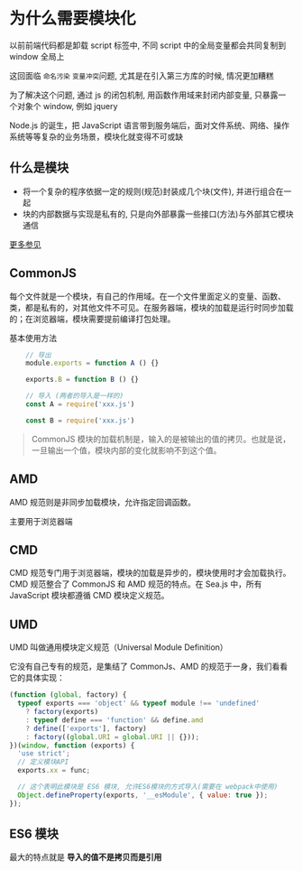 # 为什么需要模块化

以前前端代码都是卸载 script 标签中, 不同 script 中的全局变量都会共同复制到 window 全局上

这回面临 `命名污染` `变量冲突`问题, 尤其是在引入第三方库的时候, 情况更加糟糕

为了解决这个问题, 通过 js 的闭包机制, 用函数作用域来封闭内部变量, 只暴露一个对象个 window, 例如 jquery

Node.js 的诞生，把 JavaScript 语言带到服务端后，面对文件系统、网络、操作系统等等复杂的业务场景，模块化就变得不可或缺

## 什么是模块

- 将一个复杂的程序依据一定的规则(规范)封装成几个块(文件), 并进行组合在一起
- 块的内部数据与实现是私有的, 只是向外部暴露一些接口(方法)与外部其它模块通信

[更多参见](https://segmentfault.com/a/1190000017466120)

## CommonJS

每个文件就是一个模块，有自己的作用域。在一个文件里面定义的变量、函数、类，都是私有的，对其他文件不可见。在服务器端，模块的加载是运行时同步加载的；在浏览器端，模块需要提前编译打包处理。

基本使用方法

```javaScript
    // 导出
    module.exports = function A () {}

    exports.B = function B () {}

    // 导入 (两者的导入是一样的)
    const A = require('xxx.js')

    const B = require('xxx.js')
```

> CommonJS 模块的加载机制是，输入的是被输出的值的拷贝。也就是说，一旦输出一个值，模块内部的变化就影响不到这个值。

## AMD

AMD 规范则是非同步加载模块，允许指定回调函数。

主要用于浏览器端

## CMD

CMD 规范专门用于浏览器端，模块的加载是异步的，模块使用时才会加载执行。CMD 规范整合了 CommonJS 和 AMD 规范的特点。在 Sea.js 中，所有 JavaScript 模块都遵循 CMD 模块定义规范。

## UMD

UMD 叫做通用模块定义规范（Universal Module Definition）

它没有自己专有的规范，是集结了 CommonJs、AMD 的规范于一身，我们看看它的具体实现：

```js
(function (global, factory) {
  typeof exports === 'object' && typeof module !== 'undefined'
    ? factory(exports)
    : typeof define === 'function' && define.amd
    ? define(['exports'], factory)
    : factory((global.URI = global.URI || {}));
})(window, function (exports) {
  'use strict';
  // 定义模块API
  exports.xx = func;

  // 这个表明此模块是 ES6 模块, 允许ES6模块的方式导入(需要在 webpack中使用)
  Object.defineProperty(exports, '__esModule', { value: true });
});
```

## ES6 模块

最大的特点就是 **导入的值不是拷贝而是引用**
